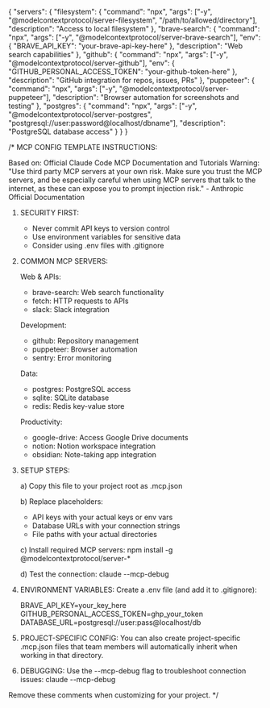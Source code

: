 {
  "servers": {
    "filesystem": {
      "command": "npx",
      "args": ["-y", "@modelcontextprotocol/server-filesystem", "/path/to/allowed/directory"],
      "description": "Access to local filesystem"
    },
    "brave-search": {
      "command": "npx",
      "args": ["-y", "@modelcontextprotocol/server-brave-search"],
      "env": {
        "BRAVE_API_KEY": "your-brave-api-key-here"
      },
      "description": "Web search capabilities"
    },
    "github": {
      "command": "npx", 
      "args": ["-y", "@modelcontextprotocol/server-github"],
      "env": {
        "GITHUB_PERSONAL_ACCESS_TOKEN": "your-github-token-here"
      },
      "description": "GitHub integration for repos, issues, PRs"
    },
    "puppeteer": {
      "command": "npx",
      "args": ["-y", "@modelcontextprotocol/server-puppeteer"],
      "description": "Browser automation for screenshots and testing"
    },
    "postgres": {
      "command": "npx",
      "args": ["-y", "@modelcontextprotocol/server-postgres", "postgresql://user:password@localhost/dbname"],
      "description": "PostgreSQL database access"
    }
  }
}

/*
MCP CONFIG TEMPLATE INSTRUCTIONS:

Based on: Official Claude Code MCP Documentation and Tutorials
Warning: "Use third party MCP servers at your own risk. Make sure you trust the MCP servers, and be especially careful when using MCP servers that talk to the internet, as these can expose you to prompt injection risk." - Anthropic Official Documentation

1. SECURITY FIRST:
   - Never commit API keys to version control
   - Use environment variables for sensitive data
   - Consider using .env files with .gitignore

2. COMMON MCP SERVERS:
   
   Web & APIs:
   - brave-search: Web search functionality
   - fetch: HTTP requests to APIs
   - slack: Slack integration
   
   Development:
   - github: Repository management
   - puppeteer: Browser automation
   - sentry: Error monitoring
   
   Data:
   - postgres: PostgreSQL access
   - sqlite: SQLite database
   - redis: Redis key-value store
   
   Productivity:
   - google-drive: Access Google Drive documents
   - notion: Notion workspace integration
   - obsidian: Note-taking app integration

3. SETUP STEPS:
   
   a) Copy this file to your project root as .mcp.json
   
   b) Replace placeholders:
      - API keys with your actual keys or env vars
      - Database URLs with your connection strings
      - File paths with your actual directories
   
   c) Install required MCP servers:
      npm install -g @modelcontextprotocol/server-*
   
   d) Test the connection:
      claude --mcp-debug

4. ENVIRONMENT VARIABLES:
   Create a .env file (and add it to .gitignore):
   
   BRAVE_API_KEY=your_key_here
   GITHUB_PERSONAL_ACCESS_TOKEN=ghp_your_token
   DATABASE_URL=postgresql://user:pass@localhost/db

5. PROJECT-SPECIFIC CONFIG:
   You can also create project-specific .mcp.json files that 
   team members will automatically inherit when working in 
   that directory.

6. DEBUGGING:
   Use the --mcp-debug flag to troubleshoot connection issues:
   claude --mcp-debug

Remove these comments when customizing for your project.
*/
